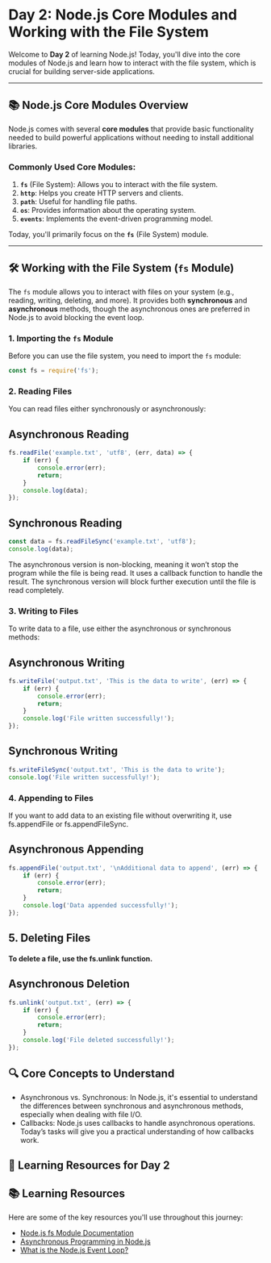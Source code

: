 # Day 2: Node.js Core Modules and Working with the File System

Welcome to **Day 2** of learning Node.js! Today, you'll dive into the core modules of Node.js and learn how to interact with the file system, which is crucial for building server-side applications.

---

## 📚 **Node.js Core Modules Overview**

Node.js comes with several **core modules** that provide basic functionality needed to build powerful applications without needing to install additional libraries.

### Commonly Used Core Modules:
1. **`fs`** (File System): Allows you to interact with the file system.
2. **`http`**: Helps you create HTTP servers and clients.
3. **`path`**: Useful for handling file paths.
4. **`os`**: Provides information about the operating system.
5. **`events`**: Implements the event-driven programming model.

Today, you'll primarily focus on the **`fs`** (File System) module.

---

## 🛠 **Working with the File System (`fs` Module)**

The `fs` module allows you to interact with files on your system (e.g., reading, writing, deleting, and more). It provides both **synchronous** and **asynchronous** methods, though the asynchronous ones are preferred in Node.js to avoid blocking the event loop.

### 1. **Importing the `fs` Module**
Before you can use the file system, you need to import the `fs` module:
```javascript
const fs = require('fs');
```
### 2. **Reading Files**
You can read files either synchronously or asynchronously:

## Asynchronous Reading
```javascript
fs.readFile('example.txt', 'utf8', (err, data) => {
    if (err) {
        console.error(err);
        return;
    }
    console.log(data);
});
```
## Synchronous Reading

```javascript 
const data = fs.readFileSync('example.txt', 'utf8');
console.log(data);
```
 The asynchronous version is non-blocking, meaning it won’t stop the program while the file is being read. It uses a callback function to handle the result.
 The synchronous version will block further execution until the file is read completely.

### 3. Writing to Files
 To write data to a file, use either the asynchronous or synchronous methods:

## Asynchronous Writing
``` javascript
fs.writeFile('output.txt', 'This is the data to write', (err) => {
    if (err) {
        console.error(err);
        return;
    }
    console.log('File written successfully!');
});
```
## Synchronous Writing
```javascript
fs.writeFileSync('output.txt', 'This is the data to write');
console.log('File written successfully!');
```
### 4. Appending to Files
If you want to add data to an existing file without overwriting it, use fs.appendFile or fs.appendFileSync.

## Asynchronous Appending
```javascript
fs.appendFile('output.txt', '\nAdditional data to append', (err) => {
    if (err) {
        console.error(err);
        return;
    }
    console.log('Data appended successfully!');
});
```


## 5. Deleting Files
#### To delete a file, use the fs.unlink function.

## Asynchronous Deletion
```javascript
fs.unlink('output.txt', (err) => {
    if (err) {
        console.error(err);
        return;
    }
    console.log('File deleted successfully!');
});
```




## 🔍 Core Concepts to Understand
- Asynchronous vs. Synchronous: In Node.js, it's essential to understand the differences between synchronous and asynchronous methods, especially when dealing with file I/O.
- Callbacks: Node.js uses callbacks to handle asynchronous operations. Today’s tasks will give you a practical understanding of how callbacks work.

## 🚀 Learning Resources for Day 2
## 📚 **Learning Resources**

Here are some of the key resources you'll use throughout this journey:

- [Node.js fs Module Documentation](https://nodejs.org/api/fs.html)
- [Asynchronous Programming in Node.js](https://nodejs.org/en/learn/asychronous-work/javascript-asychronous-programming-and-callbacks/)
- [What is the Node.js Event Loop?](https://nodejs.org/en/learn/asychronous-work/event-loop-timers-and-nexttick/)

